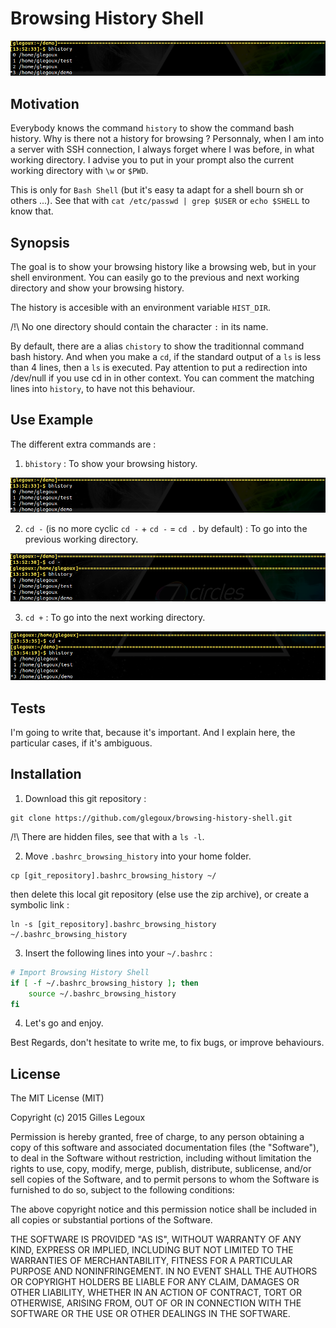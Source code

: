 # Browsing History Shell

![alt text][bhistory]

## Motivation

Everybody knows the command `history` to show the command bash history. Why is there not a history for browsing ? Personnaly, when I am into a server with SSH connection, I always forget where I was before, in what working directory. I advise you to put in your prompt also the current working directory with `\w` or `$PWD`.

This is only for `Bash Shell` (but it's easy ta adapt for a shell bourn sh or others ...). See that with `cat /etc/passwd | grep $USER` or `echo $SHELL` to know that.

## Synopsis

The goal is to show your browsing history like a browsing web, but in your shell environment. You can easily go to the previous and next working directory and show your browsing history. 

The history is accesible with an environment variable `HIST_DIR`.

/!\ No one directory should contain the character `:` in its name.

By default, there are a alias `chistory` to show the traditionnal command bash history. And when you make a `cd`, if the standard output of a `ls` is less than 4 lines, then a `ls` is executed. Pay attention to put a redirection into /dev/null if you use cd in in other context. You can comment the matching lines into `history`, to have not this behaviour.

## Use Example

The different extra commands are :

1) `bhistory` : To show your browsing history.

![alt text][bhistory]

2) `cd -` (is no more cyclic `cd -` + `cd -` = `cd .` by default) : To go into the previous working directory.

![alt text][cdprevious]

3) `cd +` : To go into the next working directory.

![alt text][cdnext]

## Tests

I'm going to write that, because it's important. And I explain here, the particular cases, if it's ambiguous.

## Installation

1) Download this git repository :

```
git clone https://github.com/glegoux/browsing-history-shell.git
```

/!\ There are hidden files, see that with a `ls -l`.

2) Move `.bashrc_browsing_history` into your home folder.

```
cp [git_repository].bashrc_browsing_history ~/
```

then delete this local git repository (else use the zip archive), or create a symbolic link :

```
ln -s [git_repository].bashrc_browsing_history ~/.bashrc_browsing_history
```

3) Insert the following lines into your `~/.bashrc` :

```bash
# Import Browsing History Shell
if [ -f ~/.bashrc_browsing_history ]; then
    source ~/.bashrc_browsing_history
fi
```

4) Let's go and enjoy.

Best Regards, don't hesitate to write me, to fix bugs, or improve behaviours.

## License 

The MIT License (MIT)

Copyright (c) 2015 Gilles Legoux

Permission is hereby granted, free of charge, to any person obtaining a copy
of this software and associated documentation files (the "Software"), to deal
in the Software without restriction, including without limitation the rights
to use, copy, modify, merge, publish, distribute, sublicense, and/or sell
copies of the Software, and to permit persons to whom the Software is
furnished to do so, subject to the following conditions:

The above copyright notice and this permission notice shall be included in all
copies or substantial portions of the Software.

THE SOFTWARE IS PROVIDED "AS IS", WITHOUT WARRANTY OF ANY KIND, EXPRESS OR
IMPLIED, INCLUDING BUT NOT LIMITED TO THE WARRANTIES OF MERCHANTABILITY,
FITNESS FOR A PARTICULAR PURPOSE AND NONINFRINGEMENT. IN NO EVENT SHALL THE
AUTHORS OR COPYRIGHT HOLDERS BE LIABLE FOR ANY CLAIM, DAMAGES OR OTHER
LIABILITY, WHETHER IN AN ACTION OF CONTRACT, TORT OR OTHERWISE, ARISING FROM,
OUT OF OR IN CONNECTION WITH THE SOFTWARE OR THE USE OR OTHER DEALINGS IN THE
SOFTWARE.

[bhistory]: https://github.com/glegoux/browsing-history-shell/blob/master/bhistory.png "Browsing history"
[cdprevious]: https://github.com/glegoux/browsing-history-shell/blob/master/cdprevious.png "Browsing history"
[cdnext]: https://github.com/glegoux/browsing-history-shell/blob/master/cdnext.png "Browsing history"
